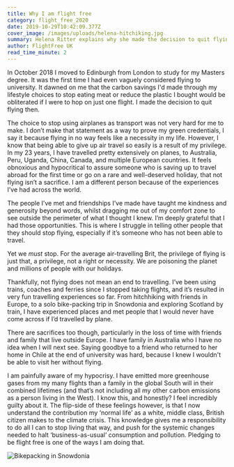 ```yaml
---
title: Why I am flight free
category: flight_free_2020
date: 2019-10-29T10:42:09.377Z
cover_image: /images/uploads/helena-hitchiking.jpg
summary: Helena Ritter explains why she made the decision to quit flying
author: FlightFree UK
read_time_minute: 2
---
```

In October 2018 I moved to Edinburgh from London to study for my Masters degree. It was the first time I had even vaguely considered flying to university. It dawned on me that the carbon savings I'd made through my lifestyle choices to stop eating meat or reduce the plastic I bought would be obliterated if I were to hop on just one flight. I made the decision to quit flying then.

The choice to stop using airplanes as transport was not very hard for me to make. I don’t make that statement as a way to prove my green credentials, I say it because flying in no way feels like a necessity in my life. However, I know that being able to give up air travel so easily is a result of my privilege. In my 23 years, I have travelled pretty extensively on planes, to Australia, Peru, Uganda, China, Canada, and multiple European countries. It feels obnoxious and hypocritical to assure someone who is saving up to travel abroad for the first time or go on a rare and well-deserved holiday, that not flying isn’t a sacrifice. I am a different person because of the experiences I’ve had across the world. 

The people I’ve met and friendships I’ve made have taught me kindness and generosity beyond words, whilst dragging me out of my comfort zone to see outside the perimeter of what I thought I knew. I’m deeply grateful that I had those opportunities. This is where I struggle in telling other people that they should stop flying, especially if it’s someone who has not been able to travel. 

Yet we _must_ stop. For the average air-travelling Brit, the privilege of flying is just that, a privilege, not a right or necessity. We are poisoning the planet and millions of people with our holidays.

Thankfully, not flying does not mean an end to travelling. I’ve been using trains, coaches and ferries since I stopped taking flights, and it’s resulted in very fun travelling experiences so far. From hitchhiking with friends in Europe, to a solo bike-packing trip in Snowdonia and exploring Scotland by train, I have experienced places and met people that I would never have come across if I’d travelled by plane. 

There are sacrifices too though, particularly in the loss of time with friends and family that live outside Europe. I have family in Australia who I have no idea when I will next see. Saying goodbye to a friend who returned to her home in Chile at the end of university was hard, because I knew I wouldn't be able to visit her without flying. 

I am painfully aware of my hypocrisy.  I have emitted more greenhouse gases from my many flights than a family in the global South will in their combined lifetimes (and that’s not including all my other carbon emissions as a person living in the West). I know this, and honestly? I feel incredibly guilty about it. The flip-side of these feelings however, is that I now understand the contribution my ‘normal life’ as a white, middle class, British citizen makes to the climate crisis. This knowledge gives me a responsibility to do all I can to stop living that way, and push for the systemic changes needed to halt ‘business-as-usual’ consumption and pollution. Pledging to be flight free is one of the ways I am doing that.

![](/images/uploads/blog-3.jpeg "Bikepacking in Snowdonia")
